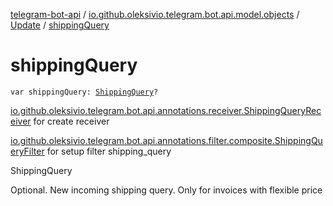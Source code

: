 [telegram-bot-api](../../index.md) / [io.github.oleksivio.telegram.bot.api.model.objects](../index.md) / [Update](index.md) / [shippingQuery](./shipping-query.md)

# shippingQuery

`var shippingQuery: `[`ShippingQuery`](../../io.github.oleksivio.telegram.bot.api.model.objects.payments/-shipping-query/index.md)`?`

[io.github.oleksivio.telegram.bot.api.annotations.receiver.ShippingQueryReceiver](../../io.github.oleksivio.telegram.bot.api.annotations.receiver/-shipping-query-receiver/index.md)
for create receiver

[io.github.oleksivio.telegram.bot.api.annotations.filter.composite.ShippingQueryFilter](../../io.github.oleksivio.telegram.bot.api.annotations.filter.composite/-shipping-query-filter/index.md)
for setup filter shipping_query

ShippingQuery

Optional. New incoming shipping query. Only for invoices with flexible price

